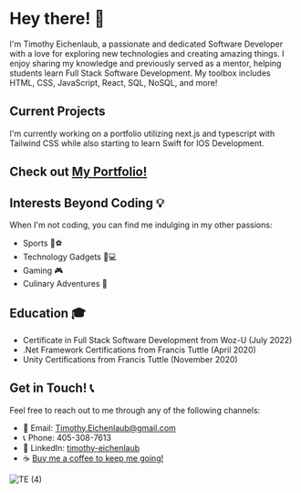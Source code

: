 # Hey there! 👋 

I'm Timothy Eichenlaub, a passionate and dedicated Software Developer with a love for exploring new technologies and creating amazing things. I enjoy sharing my knowledge and previously served as a mentor, helping students learn Full Stack Software Development. My toolbox includes HTML, CSS, JavaScript, React, SQL, NoSQL, and more!

## Current Projects
I'm currently working on a portfolio utilizing next.js and typescript with Tailwind CSS while also starting to learn Swift for IOS Development. 

## Check out [My Portfolio!](https://timeich.com/)

## Interests Beyond Coding 💡

When I'm not coding, you can find me indulging in my other passions:

- Sports 🏀⚽️
- Technology Gadgets 📱💻
- Gaming 🎮
- Culinary Adventures 🍳

## Education 🎓

- Certificate in Full Stack Software Development from Woz-U (July 2022)
- .Net Framework Certifications from Francis Tuttle (April 2020)
- Unity Certifications from Francis Tuttle (November 2020)

## Get in Touch! 📞

Feel free to reach out to me through any of the following channels:

- 📧 Email: Timothy.Eichenlaub@gmail.com
- 📞 Phone: 405-308-7613
- 💼 LinkedIn: [timothy-eichenlaub](https://www.linkedin.com/in/timothy-eichenlaub/)
- ☕ [Buy me a coffee to keep me going!](https://www.buymeacoffee.com/TimEich)

![TE (4)](https://github.com/TimothyEich/TimothyEich/assets/94193381/f17f85c2-7e2f-4984-836e-172082c4fb78)

